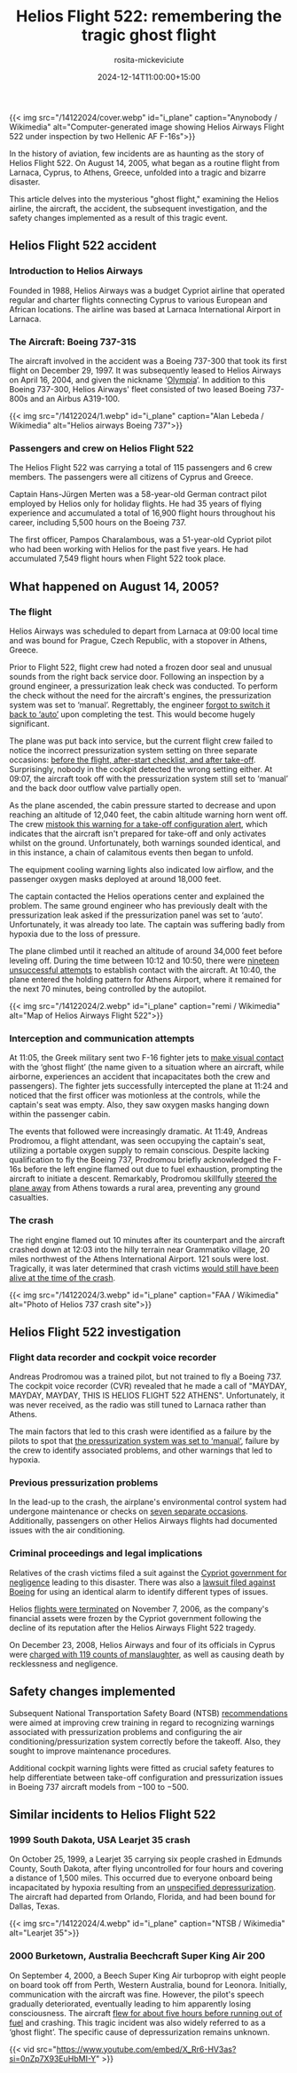 ﻿---
title: "Helios Flight 522: remembering the tragic ghost flight"
meta_title: "Helios Flight 522: remembering the tragic ghost flight"
description: "Helios Flight 522 is one of the most chilling disasters in aviation history. What happened on August 14, 2005? Did one switch cause the Boeing 737 to crash?"
date: 2024-12-14T11:00:00+15:00
draft: false
thumb: "/14122024/cover.webp"
thumb_alt: "Computer-generated image showing Helios Airways Flight 522 under inspection by two Hellenic AF F-16s"
author: "rosita-mickeviciute"
is_article: true
---

{{< img src="/14122024/cover.webp" id="i\_plane" caption="Anynobody / Wikimedia" alt="Computer-generated image showing Helios Airways Flight 522 under inspection by two Hellenic AF F-16s">}}

In the history of aviation, few incidents are as haunting as the story of Helios Flight 522. On August 14, 2005, what began as a routine flight from Larnaca, Cyprus, to Athens, Greece, unfolded into a tragic and bizarre disaster.

This article delves into the mysterious "ghost flight," examining the Helios airline, the aircraft, the accident, the subsequent investigation, and the safety changes implemented as a result of this tragic event.

## Helios Flight 522 accident

### Introduction to Helios Airways

Founded in 1988, Helios Airways was a budget Cypriot airline that operated regular and charter flights connecting Cyprus to various European and African locations. The airline was based at Larnaca International Airport in Larnaca.

### The Aircraft: Boeing 737-31S

The aircraft involved in the accident was a Boeing 737-300 that took its first flight on December 29, 1997. It was subsequently leased to Helios Airways on April 16, 2004, and given the nickname ‘[Olympia](https://www.planespotters.net/search?q=5B-DBY)‘. In addition to this Boeing 737-300, Helios Airways' fleet consisted of two leased Boeing 737-800s and an Airbus A319-100.

{{< img src="/14122024/1.webp" id="i\_plane" caption="Alan Lebeda / Wikimedia" alt="Helios airways Boeing 737">}}

### Passengers and crew on Helios Flight 522

The Helios Flight 522 was carrying a total of 115 passengers and 6 crew members. The passengers were all citizens of Cyprus and Greece.

Captain Hans-Jürgen Merten was a 58-year-old German contract pilot employed by Helios only for holiday flights. He had 35 years of flying experience and accumulated a total of 16,900 flight hours throughout his career, including 5,500 hours on the Boeing 737.

The first officer, Pampos Charalambous, was a 51-year-old Cypriot pilot who had been working with Helios for the past five years. He had accumulated 7,549 flight hours when Flight 522 took place.

## What happened on August 14, 2005?

### The flight

Helios Airways was scheduled to depart from Larnaca at 09:00 local time and was bound for Prague, Czech Republic, with a stopover in Athens, Greece.

Prior to Flight 522, flight crew had noted a frozen door seal and unusual sounds from the right back service door. Following an inspection by a ground engineer, a pressurization leak check was conducted. To perform the check without the need for the aircraft's engines, the pressurization system was set to ‘manual’. Regrettably, the engineer [forgot to switch it back to ‘auto’](https://www.faa.gov/sites/faa.gov/files/2022-11/Helios737_AccidentReport.pdf) upon completing the test. This would become hugely significant. 

The plane was put back into service, but the current flight crew failed to notice the incorrect pressurization system setting on three separate occasions: [before the flight, after-start checklist, and after take-off](https://www.faa.gov/sites/faa.gov/files/2022-11/Helios737_AccidentReport.pdf). Surprisingly, nobody in the cockpit detected the wrong setting either. At 09:07, the aircraft took off with the pressurization system still set to ‘manual’ and the back door outflow valve partially open.

As the plane ascended, the cabin pressure started to decrease and upon reaching an altitude of 12,040 feet, the cabin altitude warning horn went off. The crew [mistook this warning for a take-off configuration alert](https://admiralcloudberg.medium.com/lost-souls-of-grammatiko-the-crash-of-helios-airways-flight-522-ccf333b407a), which indicates that the aircraft isn't prepared for take-off and only activates whilst on the ground. Unfortunately, both warnings sounded identical, and in this instance, a chain of calamitous events then began to unfold. 

The equipment cooling warning lights also indicated low airflow, and the passenger oxygen masks deployed at around 18,000 feet. 

The captain contacted the Helios operations center and explained the problem. The same ground engineer who has previously dealt with the pressurization leak asked if the pressurization panel was set to ‘auto’. Unfortunately, it was already too late. The captain was suffering badly from hypoxia due to the loss of pressure.

The plane climbed until it reached an altitude of around 34,000 feet before leveling off. During the time between 10:12 and 10:50, there were [nineteen unsuccessful attempts](https://www.faa.gov/sites/faa.gov/files/2022-11/Helios737_AccidentReport.pdf) to establish contact with the aircraft. At 10:40, the plane entered the holding pattern for Athens Airport, where it remained for the next 70 minutes, being controlled by the autopilot.

{{< img src="/14122024/2.webp" id="i\_plane" caption="remi / Wikimedia" alt="Map of Helios Airways Flight 522">}}

### Interception and communication attempts

At 11:05, the Greek military sent two F-16 fighter jets to [make visual contact](https://web.archive.org/web/20160304025024/http:/famagusta-gazette.com/helios-crash-background-information-p237-69.htm) with the ‘ghost flight’ (the name given to a situation where an aircraft, while airborne, experiences an accident that incapacitates both the crew and passengers). The fighter jets successfully intercepted the plane at 11:24 and noticed that the first officer was motionless at the controls, while the captain's seat was empty. Also, they saw oxygen masks hanging down within the passenger cabin.

The events that followed were increasingly dramatic. At 11:49, Andreas Prodromou, a flight attendant, was seen occupying the captain's seat, utilizing a portable oxygen supply to remain conscious. Despite lacking qualification to fly the Boeing 737, Prodromou briefly acknowledged the F-16s before the left engine flamed out due to fuel exhaustion, prompting the aircraft to initiate a descent. Remarkably, Prodromou skillfully [steered the plane away](https://qctimes.com/news/national/mystery-of-jet-s-demise-deepens/article_b978c1d0-2ae9-5c4b-bbe0-0b866db9a7b1.html) from Athens towards a rural area, preventing any ground casualties. 

### The crash

The right engine flamed out 10 minutes after its counterpart and the aircraft crashed down at 12:03 into the hilly terrain near Grammatiko village, 20 miles northwest of the Athens International Airport. 121 souls were lost. Tragically, it was later determined that crash victims [would still have been alive at the time of the crash](https://www.faa.gov/sites/faa.gov/files/2022-11/Helios737_AccidentReport.pdf). 

{{< img src="/14122024/3.webp" id="i\_plane" caption="FAA / Wikimedia" alt="Photo of Helios 737 crash site">}}

## Helios Flight 522 investigation

### Flight data recorder and cockpit voice recorder

Andreas Prodromou was a trained pilot, but not trained to fly a Boeing 737. The cockpit voice recorder (CVR) revealed that he made a call of "MAYDAY, MAYDAY, MAYDAY, THIS IS HELIOS FLIGHT 522 ATHENS". Unfortunately, it was never received, as the radio was still tuned to Larnaca rather than Athens. 

The main factors that led to this crash were identified as a failure by the pilots to spot that [the pressurization system was set to ‘manual’](https://www.faa.gov/sites/faa.gov/files/2022-11/Helios737_AccidentReport.pdf), failure by the crew to identify associated problems, and other warnings that led to hypoxia. 

### Previous pressurization problems

In the lead-up to the crash, the airplane's environmental control system had undergone maintenance or checks on [seven separate occasions](https://morbidkuriosity.com/helios-airways-flight-522/). Additionally, passengers on other Helios Airways flights had documented issues with the air conditioning.

### Criminal proceedings and legal implications

Relatives of the crash victims filed a suit against the [Cypriot government for negligence](https://www.reuters.com/article/idUKLN513095) leading to this disaster. There was also a [lawsuit filed against Boeing](https://web.archive.org/web/20071109135405/http:/www.forbes.com/business/feeds/afx/2007/07/25/afx3949967.html) for using an identical alarm to identify different types of issues. 

Helios [flights were terminated](https://www.chrie.org/assets/docs/JHTC-case-notes/JHTC-vol-4/JHTC_Vol4Issue-Maditinos-case.pdf) on November 7, 2006, as the company's financial assets were frozen by the Cypriot government following the decline of its reputation after the Helios Airways Flight 522 tragedy. 

On December 23, 2008, Helios Airways and four of its officials in Cyprus were [charged with 119 counts of manslaughter](http://news.bbc.co.uk/1/hi/world/europe/7798205.stm), as well as causing death by recklessness and negligence.

## Safety changes implemented

Subsequent National Transportation Safety Board (NTSB) [recommendations](https://www.faa.gov/sites/faa.gov/files/2022-11/Helios737_AccidentReport.pdf) were aimed at improving crew training in regard to recognizing warnings associated with pressurization problems and configuring the air conditioning/pressurization system correctly before the takeoff. Also, they sought to improve maintenance procedures. 

Additional cockpit warning lights were fitted as crucial safety features to help differentiate between take-off configuration and pressurization issues in Boeing 737 aircraft models from −100 to −500.

## Similar incidents to Helios Flight 522

### 1999 South Dakota, USA Learjet 35 crash

On October 25, 1999, a Learjet 35 carrying six people crashed in Edmunds County, South Dakota, after flying uncontrolled for four hours and covering a distance of 1,500 miles. This occurred due to everyone onboard being incapacitated by hypoxia resulting from an [unspecified depressurization](https://www.ntsb.gov/investigations/AccidentReports/Reports/AAB0001.pdf). The aircraft had departed from Orlando, Florida, and had been bound for Dallas, Texas.

{{< img src="/14122024/4.webp" id="i\_plane" caption="NTSB / Wikimedia" alt="Learjet 35">}}

### 2000 Burketown, Australia Beechcraft Super King Air 200

On September 4, 2000, a Beech Super King Air turboprop with eight people on board took off from Perth, Western Australia, bound for Leonora. Initially, communication with the aircraft was fine. However, the pilot's speech gradually deteriorated, eventually leading to him apparently losing consciousness. The aircraft [flew for about five hours before running out of fuel](https://www.atsb.gov.au/publications/investigation_reports/2000/aair/aair200003771) and crashing. This tragic incident was also widely referred to as a ‘ghost flight’. The specific cause of depressurization remains unknown.

{{< vid src="https://www.youtube.com/embed/X_Rr6-HV3as?si=0nZp7X93EuHbMI-Y" >}}
